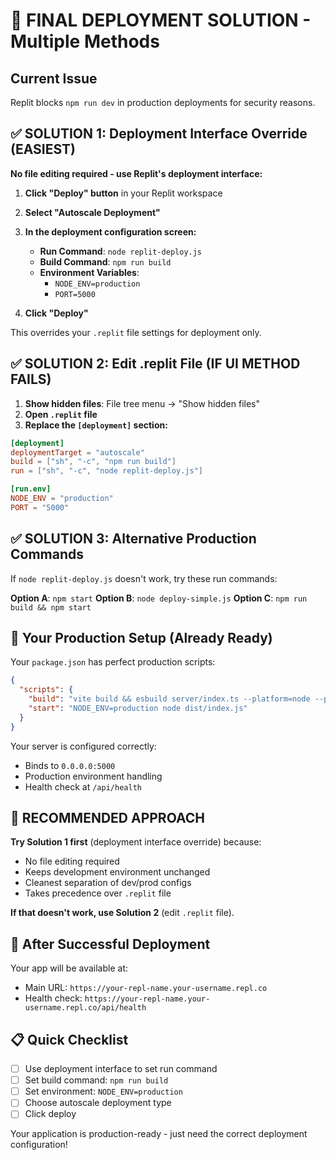 # 🎯 FINAL DEPLOYMENT SOLUTION - Multiple Methods

## Current Issue
Replit blocks `npm run dev` in production deployments for security reasons.

## ✅ SOLUTION 1: Deployment Interface Override (EASIEST)

**No file editing required - use Replit's deployment interface:**

1. **Click "Deploy" button** in your Replit workspace
2. **Select "Autoscale Deployment"**
3. **In the deployment configuration screen:**
   - **Run Command**: `node replit-deploy.js`
   - **Build Command**: `npm run build` 
   - **Environment Variables**: 
     - `NODE_ENV=production`
     - `PORT=5000`

4. **Click "Deploy"**

This overrides your `.replit` file settings for deployment only.

## ✅ SOLUTION 2: Edit .replit File (IF UI METHOD FAILS)

1. **Show hidden files**: File tree menu → "Show hidden files"
2. **Open `.replit` file**
3. **Replace the `[deployment]` section:**

```toml
[deployment]
deploymentTarget = "autoscale"
build = ["sh", "-c", "npm run build"]
run = ["sh", "-c", "node replit-deploy.js"]

[run.env]
NODE_ENV = "production"
PORT = "5000"
```

## ✅ SOLUTION 3: Alternative Production Commands

If `node replit-deploy.js` doesn't work, try these run commands:

**Option A**: `npm start`
**Option B**: `node deploy-simple.js`
**Option C**: `npm run build && npm start`

## 🔧 Your Production Setup (Already Ready)

Your `package.json` has perfect production scripts:
```json
{
  "scripts": {
    "build": "vite build && esbuild server/index.ts --platform=node --packages=external --bundle --format=esm --outdir=dist",
    "start": "NODE_ENV=production node dist/index.js"
  }
}
```

Your server is configured correctly:
- Binds to `0.0.0.0:5000`
- Production environment handling
- Health check at `/api/health`

## 🎯 RECOMMENDED APPROACH

**Try Solution 1 first** (deployment interface override) because:
- No file editing required
- Keeps development environment unchanged
- Cleanest separation of dev/prod configs
- Takes precedence over `.replit` file

**If that doesn't work, use Solution 2** (edit `.replit` file).

## 🚀 After Successful Deployment

Your app will be available at:
- Main URL: `https://your-repl-name.your-username.repl.co`
- Health check: `https://your-repl-name.your-username.repl.co/api/health`

## 📋 Quick Checklist

- [ ] Use deployment interface to set run command
- [ ] Set build command: `npm run build`
- [ ] Set environment: `NODE_ENV=production`
- [ ] Choose autoscale deployment type
- [ ] Click deploy

Your application is production-ready - just need the correct deployment configuration!